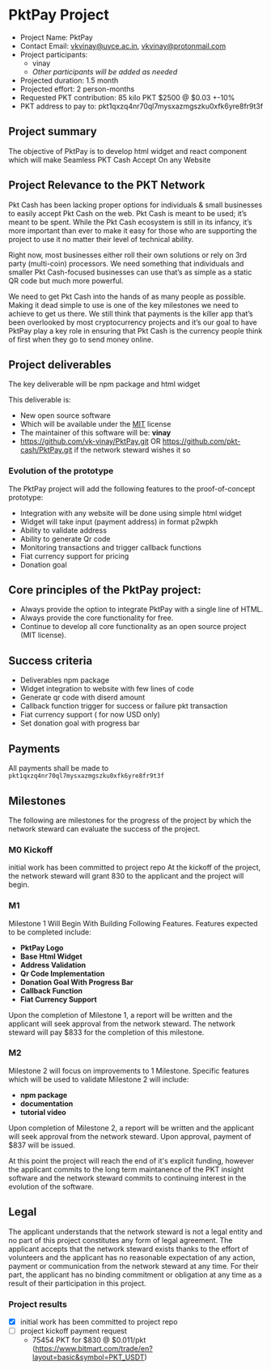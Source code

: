 # PktPay Project

* Project Name: PktPay
* Contact Email: vkvinay@uvce.ac.in, vkvinay@protonmail.com
* Project participants:
  * vinay
  * *Other participants will be added as needed*
* Projected duration: 1.5 month
* Projected effort: 2 person-months
* Requested PKT contribution: 85 kilo PKT $2500 @ $0.03 +-10%
* PKT address to pay to: pkt1qxzq4nr70ql7mysxazmgszku0xfk6yre8fr9t3f


## Project summary
The objective of PktPay is to develop html widget and react component which will make Seamless PKT Cash Accept On any Website
## Project Relevance to the PKT Network
Pkt Cash has been lacking proper options for individuals & small businesses to easily accept Pkt Cash on the web. Pkt Cash is meant to be used; it’s meant to be spent. While the Pkt Cash ecosystem is still in its infancy, it’s more important than ever to make it easy for those who are supporting the project to use it no matter their level of technical ability.

Right now, most businesses either roll their own solutions or rely on 3rd party (multi-coin) processors. We need something that individuals and smaller Pkt Cash-focused businesses can use that’s as simple as a static QR code but much more powerful.

We need to get Pkt Cash into the hands of as many people as possible. Making it dead simple to use is one of the key milestones we need to achieve to get us there. We still think that payments is the killer app that’s been overlooked by most cryptocurrency projects and it’s our goal to have PktPay play a key role in ensuring that Pkt Cash is the currency people think of first when they go to send money online.

## Project deliverables

The key deliverable will be npm package and html widget

This deliverable is:
* New open source software
* Which will be available under the [MIT](https://spdx.org/licenses/MIT.html) license
* The maintainer of this software will be: **vinay**
* https://github.com/vk-vinay/PktPay.git OR https://github.com/pkt-cash/PktPay.git if the network steward wishes it so



### Evolution of the prototype

The PktPay project will add the following features to the proof-of-concept prototype:

* Integration with any website will be done using simple html widget
* Widget will take input (payment address) in format p2wpkh 
* Ability to validate address
* Ability to generate Qr code
* Monitoring transactions and trigger callback functions
* Fiat currency support for pricing
* Donation goal 

## Core principles of the PktPay project:

* Always provide the option to integrate PktPay with a single line of HTML.
* Always provide the core functionality for free.
* Continue to develop all core functionality as an open source project (MIT license).


## Success criteria
* Deliverables npm package
* Widget integration to website with few lines of code
* Generate qr code with diserd amount
* Callback function trigger for  success or failure  pkt transaction
* Fiat currency support ( for now USD only)
* Set donation goal with progress bar
## Payments
All payments shall be made to `pkt1qxzq4nr70ql7mysxazmgszku0xfk6yre8fr9t3f`

## Milestones
The following are milestones for the progress of the project by which the network steward
can evaluate the success of the project.

### M0 Kickoff
initial work has been committed to project repo
At the kickoff of the project, the network steward will grant 830  to the applicant and
the project will begin.

### M1
Milestone 1 Will Begin With Building Following Features.
Features expected to be completed include:

* **PktPay Logo**
* **Base Html Widget**
* **Address Validation**
* **Qr Code Implementation**
* **Donation Goal With Progress Bar**
* **Callback Function**
* **Fiat Currency Support**

Upon the completion of Milestone 1, a report will be written and the applicant will seek
approval from the network steward. The network steward will pay $833 for the completion of
this milestone.

### M2
Milestone 2 will focus on improvements to 1 Milestone. 
Specific features which will be used to validate Milestone 2
will include:

* **npm package**
* **documentation**
* **tutorial video**



Upon completion of Milestone 2, a report will be written and the applicant will seek
approval from the network steward. Upon approval, payment of $837 will be issued.

At this point the project will reach the end of it's explicit funding, however the applicant
commits to the long term maintanence of the PKT insight software and the network steward commits
to continuing interest in the evolution of the software.

## Legal

The applicant understands that the network steward is not a legal entity and no part of this
project constitutes any form of legal agreement. The applicant accepts that the network steward
exists thanks to the effort of volunteers and the applicant has no reasonable expectation of any
action, payment or communication from the network steward at any time. For their part, the
applicant has no binding commitment or obligation at any time as a result of their participation
in this project.

### Project results
- [x] initial work has been committed to project repo
- [ ] project kickoff payment request
  * 75454 PKT for $830 @ $0.011/pkt  (https://www.bitmart.com/trade/en?layout=basic&symbol=PKT_USDT)




